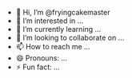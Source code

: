 - 👋 Hi, I’m @fryingcakemaster
- 👀 I’m interested in ...
- 🌱 I’m currently learning ...
- 💞️ I’m looking to collaborate on ...
- 📫 How to reach me ...
- 😄 Pronouns: ...
- ⚡ Fun fact: ...

<!---
fryingcakemaster/fryingcakemaster is a ✨ special ✨ repository because its `README.md` (this file) appears on your GitHub profile.
You can click the Preview link to take a look at your changes.
--->
